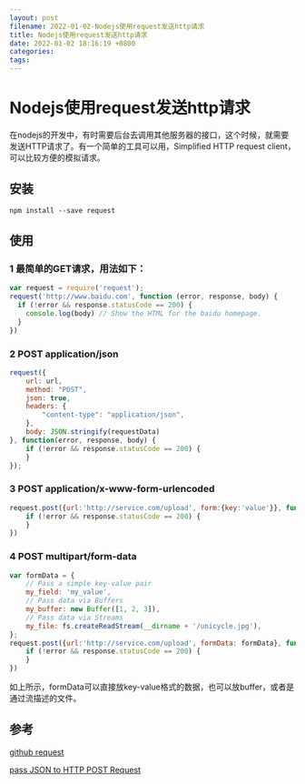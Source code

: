 ```yaml
---
layout: post
filename: 2022-01-02-Nodejs使用request发送http请求
title: Nodejs使用request发送http请求
date: 2022-01-02 18:16:19 +0800
categories: 
tags: 
---
```




# Nodejs使用request发送http请求

在nodejs的开发中，有时需要后台去调用其他服务器的接口，这个时候，就需要发送HTTP请求了。有一个简单的工具可以用，Simplified HTTP request client，可以比较方便的模拟请求。

## 安装

```shell
npm install --save request
```



## 使用

### 1 最简单的GET请求，用法如下：

```javascript
var request = require('request');
request('http://www.baidu.com', function (error, response, body) {
  if (!error && response.statusCode == 200) {
    console.log(body) // Show the HTML for the baidu homepage.
  }
})
```

### 2 POST application/json

```javascript
request({
    url: url,
    method: "POST",
    json: true,
    headers: {
        "content-type": "application/json",
    },
    body: JSON.stringify(requestData)
}, function(error, response, body) {
    if (!error && response.statusCode == 200) {
    }
}); 
```

### 3 POST application/x-www-form-urlencoded

```javascript
request.post({url:'http://service.com/upload', form:{key:'value'}}, function(error, response, body) {
    if (!error && response.statusCode == 200) {
    }
})
```

### 4 POST multipart/form-data

```javascript
var formData = {
    // Pass a simple key-value pair
    my_field: 'my_value',
    // Pass data via Buffers
    my_buffer: new Buffer([1, 2, 3]),
    // Pass data via Streams
    my_file: fs.createReadStream(__dirname + '/unicycle.jpg'),
};
request.post({url:'http://service.com/upload', formData: formData}, function (error, response, body) {  
    if (!error && response.statusCode == 200) {
    }
})
```

如上所示，formData可以直接放key-value格式的数据，也可以放buffer，或者是通过流描述的文件。



## 参考

[github request](https://github.com/request/request)

[pass JSON to HTTP POST Request](http://stackoverflow.com/questions/27190447/pass-json-to-http-post-request)
